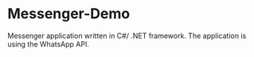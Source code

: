# Messenger-Demo
Messenger application written in C#/ .NET framework. The application is using the WhatsApp API.
